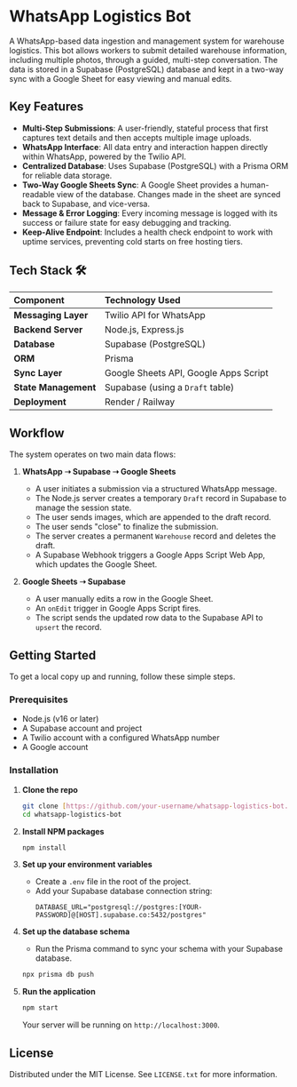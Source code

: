# WhatsApp Logistics Bot

A WhatsApp-based data ingestion and management system for warehouse logistics. This bot allows workers to submit detailed warehouse information, including multiple photos, through a guided, multi-step conversation. The data is stored in a Supabase (PostgreSQL) database and kept in a two-way sync with a Google Sheet for easy viewing and manual edits.

## Key Features

- **Multi-Step Submissions**: A user-friendly, stateful process that first captures text details and then accepts multiple image uploads.
- **WhatsApp Interface**: All data entry and interaction happen directly within WhatsApp, powered by the Twilio API.
- **Centralized Database**: Uses Supabase (PostgreSQL) with a Prisma ORM for reliable data storage.
- **Two-Way Google Sheets Sync**: A Google Sheet provides a human-readable view of the database. Changes made in the sheet are synced back to Supabase, and vice-versa.
- **Message & Error Logging**: Every incoming message is logged with its success or failure state for easy debugging and tracking.
- **Keep-Alive Endpoint**: Includes a health check endpoint to work with uptime services, preventing cold starts on free hosting tiers.

## Tech Stack 🛠️

| Component | Technology Used |
| :--- | :--- |
| **Messaging Layer** | Twilio API for WhatsApp |
| **Backend Server** | Node.js, Express.js |
| **Database** | Supabase (PostgreSQL) |
| **ORM** | Prisma |
| **Sync Layer** | Google Sheets API, Google Apps Script |
| **State Management** | Supabase (using a `Draft` table) |
| **Deployment** | Render / Railway |

## Workflow

The system operates on two main data flows:

1.  **WhatsApp ➝ Supabase ➝ Google Sheets**
    - A user initiates a submission via a structured WhatsApp message.
    - The Node.js server creates a temporary `Draft` record in Supabase to manage the session state.
    - The user sends images, which are appended to the draft record.
    - The user sends "close" to finalize the submission.
    - The server creates a permanent `Warehouse` record and deletes the draft.
    - A Supabase Webhook triggers a Google Apps Script Web App, which updates the Google Sheet.

2.  **Google Sheets ➝ Supabase**
    - A user manually edits a row in the Google Sheet.
    - An `onEdit` trigger in Google Apps Script fires.
    - The script sends the updated row data to the Supabase API to `upsert` the record.

## Getting Started

To get a local copy up and running, follow these simple steps.

### Prerequisites

- Node.js (v16 or later)
- A Supabase account and project
- A Twilio account with a configured WhatsApp number
- A Google account

### Installation

1.  **Clone the repo**
    ```sh
    git clone [https://github.com/your-username/whatsapp-logistics-bot.git](https://github.com/your-username/whatsapp-logistics-bot.git)
    cd whatsapp-logistics-bot
    ```

2.  **Install NPM packages**
    ```sh
    npm install
    ```

3.  **Set up your environment variables**
    - Create a `.env` file in the root of the project.
    - Add your Supabase database connection string:
      ```env
      DATABASE_URL="postgresql://postgres:[YOUR-PASSWORD]@[HOST].supabase.co:5432/postgres"
      ```

4.  **Set up the database schema**
    - Run the Prisma command to sync your schema with your Supabase database.
    ```sh
    npx prisma db push
    ```

5.  **Run the application**
    ```sh
    npm start
    ```
    Your server will be running on `http://localhost:3000`.

## License

Distributed under the MIT License. See `LICENSE.txt` for more information.
